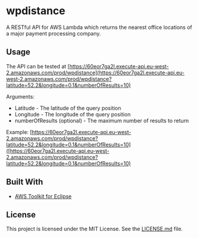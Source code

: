 # wpdistance

A RESTful API for AWS Lambda which returns the nearest office locations of a major payment processing company.

## Usage

The API can be tested at [https://60eor7ga2l.execute-api.eu-west-2.amazonaws.com/prod/wpdistance](https://60eor7ga2l.execute-api.eu-west-2.amazonaws.com/prod/wpdistance?latitude=52.2&longitude=0.1&numberOfResults=10)

Arguments:
* Latitude - The latitude of the query position
* Longitude - The longitude of the query position
* numberOfResults (optional) - The maximum number of results to return

Example:
[https://60eor7ga2l.execute-api.eu-west-2.amazonaws.com/prod/wpdistance?latitude=52.2&longitude=0.1&numberOfResults=10]([https://60eor7ga2l.execute-api.eu-west-2.amazonaws.com/prod/wpdistance?latitude=52.2&longitude=0.1&numberOfResults=10)

## Built With

* [AWS Toolkit for Eclipse](https://github.com/aws/aws-toolkit-eclipse/) 

## License

This project is licensed under the MIT License. See the [LICENSE.md](LICENSE.md) file.
